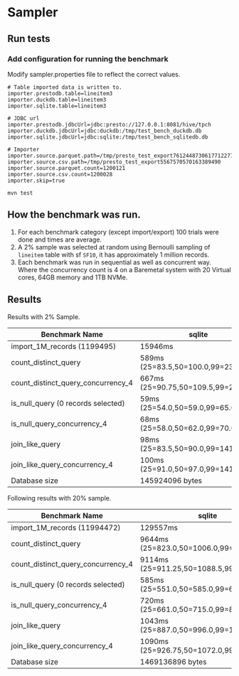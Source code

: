 # Sampler

## Run tests

### Add configuration for running the benchmark

Modify sampler.properties file to reflect the correct values.
```properties
# Table imported data is written to.
importer.prestodb.table=lineitem3
importer.duckdb.table=lineitem3
importer.sqlite.table=lineitem3

# JDBC url
importer.prestodb.jdbcUrl=jdbc:presto://127.0.0.1:8081/hive/tpch
importer.duckdb.jdbcUrl=jdbc:duckdb:/tmp/test_bench_duckdb.db
importer.sqlite.jdbcUrl=jdbc:sqlite:/tmp/test_bench_sqlitedb.db

# Importer
importer.source.parquet.path=/tmp/presto_test_export7612448730617712277
importer.source.csv.path=/tmp/presto_test_export5567570570163389490
importer.source.parquet.count=1200121
importer.source.csv.count=1200028
importer.skip=true
```

`mvn test`

## How the benchmark was run.

1. For each benchmark category (except import/export) 100 trials were done and times are average.
2. A 2% sample was selected at random using Bernoulli sampling of `lineitem` table with sf `SF10`, it has approximately 1 million records.
3. Each benchmark was run in sequential as well as concurrent way. Where the concurrency count is 4 on a Baremetal system with 20 Virtual cores, 64GB memory and 1TB NVMe.

## Results

Results with 2% Sample.

| Benchmark Name                     | sqlite                              | duckdb                         | Prestodb Native (parquet)             | presto_export | mysql | presto_import |
|------------------------------------|-------------------------------------|--------------------------------|---------------------------------------|---------------|-------|---------------|
| import_1M_records (1199495)        | 15946ms                             | 2753ms                         | 322ms                                 | 6090ms        |       |               |
| count_distinct_query               | 589ms (25=83.5,50=100.0,99=2327.5)  | 5ms (25=2.0,50=3.0,99=33.04)   | 182ms (25=82.0,50=147.0,99=592.16)    | ?             |       |               |
| count_distinct_query_concurrency_4 | 667ms (25=90.75,50=109.5,99=2850.0) | 20ms (25=4.75,50=8.0,99=90.89) | 323ms (25=111.75,50=229.0,99=1063.15) | ?             |       |               |
| is_null_query (0 records selected) | 59ms (25=54.0,50=59.0,99=65.02)     | 0ms (25=0.0,50=0.0,99=0.0)     | 81ms  (25=45.0,50=48.0,99=136.04)     |               |       |               |
| is_null_query_concurrency_4        | 68ms (25=58.0,50=62.0,99=70.0)      | 0ms (25=0.0,50=0.0,99=0.0)     | 66ms  (25=62.0,50=65.0,99=88.03)      |               |       |               |
| join_like_query                    | 98ms  (25=83.5,50=90.0,99=141.08)   | 3ms (25=2.0,50=3.0,99=10.0)    | 120ms (25=58.0,50=143.0,99=261.04)    |               |       |               |
| join_like_query_concurrency_4      | 100ms (25=91.0,50=97.0,99=141.68)   | 7ms (25=4.0,50=6.0,99=20.84)   | 141ms (25=81.0,50=94.0,99=443.17)     |               |       |               |
| Database size                      | 145924096 bytes                     | 36712448 bytes                 | N/A                                   | 236 Mb        |       |               |

Following results with 20% sample.

| Benchmark Name                     | sqlite                                   | duckdb                               | presto_export | mysql | presto_import |
|------------------------------------|------------------------------------------|--------------------------------------|---------------|-------|---------------|
| import_1M_records (11994472)       | 129557ms                                 | 7766ms                               | 30130ms       |       |               |
| count_distinct_query               | 9644ms (25=823.0,50=1006.0,99=30604.38)  | 68ms (25=8.0,50=13.0,99=317.42)      | ?             |       |               |
| count_distinct_query_concurrency_4 | 9114ms (25=911.25,50=1088.5,99=41368.74) | 270ms (25=55.75,50=102.0,99=1148.01) | ?             |       |               |
| is_null_query (0 records selected) | 585ms (25=551.0,50=585.0,99=659.46)      | 0ms (25=0.0,50=0.0,99=0.0)           |               |       |               |
| is_null_query_concurrency_4        | 720ms (25=661.0,50=715.0,99=863.1)       | 0ms (25=0.0,50=0.0,99=0.0)           |               |       |               |
| join_like_query                    | 1043ms  (25=887.0,50=996.0,99=1475.48)   | 20ms (25=12.0,50=14.0,99=50.02)      |               |       |               |
| join_like_query_concurrency_4      | 1090ms (25=926.75,50=1072.0,99=1482.25)  | 107ms (25=64.75,50=85.0,99=281.99)   |               |       |               |
| Database size                      | 1469136896 bytes                         | 361246720 bytes                      | 2.3 G         |       |               |
